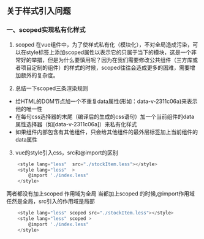 
## 关于样式引入问题

 
### 一、scoped实现私有化样式 
1. scoped
 在vue组件中，为了使样式私有化（模块化），不对全局造成污染，可以在style标签上添加scoped属性以表示它的只属于当下的模块，这是一个非常好的举措，但是为什么要慎用呢？因为在我们需要修改公共组件（三方库或者项目定制的组件）的样式的时候，scoped往往会造成更多的困难，需要增加额外的复杂度。

2. 总结一下scoped三条渲染规则

* 给HTML的DOM节点加一个不重复data属性(形如：data-v-2311c06a)来表示他的唯一性
* 在每句css选择器的末尾（编译后的生成的css语句）加一个当前组件的data属性选择器（如[data-v-2311c06a]）来私有化样式
* 如果组件内部包含有其他组件，只会给其他组件的最外层标签加上当前组件的data属性


3. vue的style引入css，src和@import的区别

```javascript
    <style lang="less"  src="./stockItem.less"></style>
    <style lang="less"  >
        @import './index.less"
    </style>
 ```
两者都没有加上scoped 作用域为全局
当都加上scoped 的时候,@import作用域任然是全局，src引入的作用域是局部

```javascript
    <style lang="less" scoped src="./stockItem.less"></style>
    <style lang="less" scoped >
        @import './index.less"
    </style>
 ```



